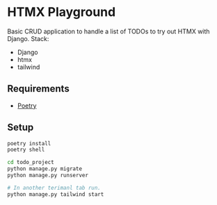# HTMX Playground
Basic CRUD application to handle a list of TODOs to try out HTMX with Django.
Stack:
- Django
- htmx
- tailwind

## Requirements
- [Poetry](https://python-poetry.org/)

## Setup
```bash
poetry install
poetry shell

cd todo_project
python manage.py migrate
python manage.py runserver

# In another terimanl tab run. 
python manage.py tailwind start
```

